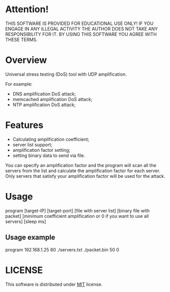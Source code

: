 # Attention!

THIS SOFTWARE IS PROVIDED FOR EDUCATIONAL USE ONLY! IF YOU ENGAGE IN ANY ILLEGAL ACTIVITY THE AUTHOR DOES NOT TAKE ANY RESPONSIBILITY FOR IT. BY USING THIS SOFTWARE YOU AGREE WITH THESE TERMS.

# Overview

Universal stress testing (DoS) tool with UDP amplification.

For example:
- DNS amplification DoS attack;
- memcached amplification DoS attack;
- NTP amplification DoS attack;

# Features

- Calculating amplification coefficient;
- server list support;
- amplification factor setting;
- setting binary data to send via file.

You can specify an amplification factor and the program will scan all the servers from the list and calculate the amplification factor for each server. Only servers that satisfy your amplification factor will be used for the attack.

# Usage

program [target-IP] [target-port] [file with server list] [binary file with packet] [minimum coefficient amplification or 0 if you want to use all servers] [sleep ms]

## Usage example

program 192.168.1.25 80 ./servers.txt ./packet.bin 50 0

# LICENSE

This software is distributed under [MIT](https://opensource.org/licenses/MIT) license.
